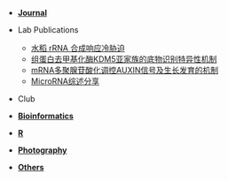 * **[Journal](https://otnew.github.io/Blog/#/BLOG/LabPublications/LabPublications_Outline)**
 * Lab Publications
	- [水稻 rRNA 合成响应冷胁迫](BLOG/LabPublications/20200615_1.md)
	- [组蛋白去甲基化酶KDM5亚家族的底物识别特异性机制](BLOG/LabPublications/20200616_1.md)
	- [mRNA多聚腺苷酸化调控AUXIN信号及生长发育的机制](BLOG/LabPublications/20200616_2.md)
	- [MicroRNA综述分享](BLOG/LabPublications/20200616_3.md)
	
 * Club
* **[Bioinformatics](https://otnew.github.io/Blog/#/BLOG/Bioinformatics/Bioinformatics_Outline)**
  
* **[R](https://otnew.github.io/Blog/#/BLOG/R/R_Outline)**

* **[Photography](https://otnew.github.io/Blog/#/BLOG/Photography/Photography_Outline)**
  
* **[Others](https://otnew.github.io/Blog/#/BLOG/Others/Others_Outline)**

